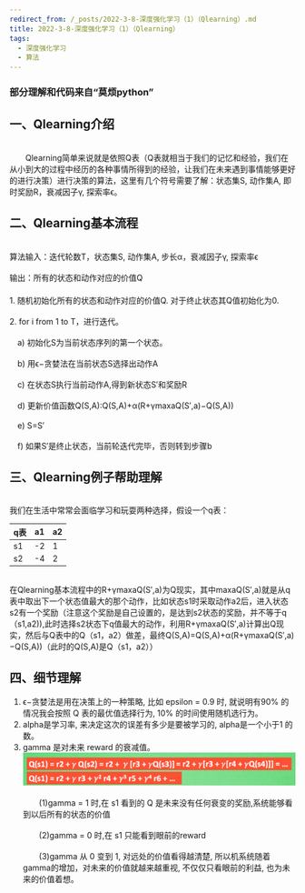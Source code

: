 ```yaml
---
redirect_from: /_posts/2022-3-8-深度强化学习（1）（Qlearning）.md
title: 2022-3-8-深度强化学习（1）（Qlearning）
tags: 
  - 深度强化学习
  - 算法
---
```


### 部分理解和代码来自“莫烦python”

## 一、Qlearning介绍
<br/>&emsp;&emsp;Qlearning简单来说就是依照Q表（Q表就相当于我们的记忆和经验，我们在从小到大的过程中经历的各种事情所得到的经验，让我们在未来遇到事情能够更好的进行决策）进行决策的算法，这里有几个符号需要了解：状态集S, 动作集A, 即时奖励R，衰减因子γ, 探索率ϵ。</br>
 
## 二、Qlearning基本流程
  <br/>算法输入：迭代轮数T，状态集S, 动作集A, 步长α，衰减因子γ, 探索率ϵ</br>
  <br/>输出：所有的状态和动作对应的价值Q</br>
　<br/>1. 随机初始化所有的状态和动作对应的价值Q. 对于终止状态其Q值初始化为0.</br>
     <br/>2. for i from 1 to T，进行迭代。</br>
     <br/>&emsp;a) 初始化S为当前状态序列的第一个状态。</br>
     <br/>&emsp;b) 用ϵ−贪婪法在当前状态S选择出动作A</br>
     <br/>&emsp;c) 在状态S执行当前动作A,得到新状态S′和奖励R</br>
     <br/>&emsp;d)  更新价值函数Q(S,A):Q(S,A)+α(R+γmaxaQ(S′,a)−Q(S,A))</br>
     <br/>&emsp;e) S=S′</br>
     <br/>&emsp;f) 如果S′是终止状态，当前轮迭代完毕，否则转到步骤b</br>

## 三、Qlearning例子帮助理解
   <br/>我们在生活中常常会面临学习和玩耍两种选择，假设一个q表：</br>

   | q表 | a1  |a2|
   |  ----  | ----  |----|
   | s1  | -2 | 1|
   | s2  | -4 | 2|

   <br/>在Qlearning基本流程中的R+γmaxaQ(S′,a)为Q现实，其中maxaQ(S′,a)就是从q表中取出下一个状态值最大的那个动作，比如状态s1时采取动作a2后，进入状态s2有一个奖励（注意这个奖励是自己设置的，是达到s2状态的奖励，并不等于q（s1,a2)),此时选择s2状态下q值最大的动作，利用R+γmaxaQ(S′,a)计算出Q现实，然后与Q表中的Q（s1，a2）做差，最终Q(S,A)=Q(S,A)+α(R+γmaxaQ(S′,a)−Q(S,A))（此时的Q(S,A)是Q（s1，a2））</br>
   
## 四、细节理解</br>
   1. ϵ−贪婪法是用在决策上的一种策略, 比如 epsilon = 0.9 时, 就说明有90% 的情况我会按照 Q 表的最优值选择行为, 10% 的时间使用随机选行为。</br>
   2. alpha是学习率, 来决定这次的误差有多少是要被学习的, alpha是一个小于1 的数。 </br>
   3. gamma 是对未来 reward 的衰减值。</br>
   ![gamma_decline](https://github.com/muzilyd/blog-image/blob/ea18023fb2dce0ab587d997e0eb4cc475d034195/reinforcement%20learning/gamma%20decline.png)</br>
   <br/>&emsp;&emsp;(1)gamma = 1 时,在 s1 看到的 Q 是未来没有任何衰变的奖励,系统能够看到以后所有的状态的价值</br>
   <br/>&emsp;&emsp;(2)gamma = 0 时,在 s1 只能看到眼前的reward</br>
   <br/>&emsp;&emsp;(3)gamma 从 0 变到 1, 对远处的价值看得越清楚, 所以机系统随着gamma的增加，对未来的价值就越来越重视, 不仅仅只看眼前的利益, 也为未来的价值着想。</br>
